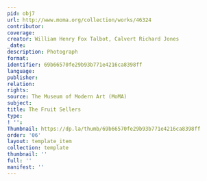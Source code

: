 ```yaml
---
pid: obj7
url: http://www.moma.org/collection/works/46324
contributor: 
coverage: 
creator: William Henry Fox Talbot, Calvert Richard Jones
_date: 
description: Photograph
format: 
identifier: 69b66570fe29b93b771e4216ca8398ff
language: 
publisher: 
relation: 
rights: 
source: The Museum of Modern Art (MoMA)
subject: 
title: The Fruit Sellers
type: 
! '': 
Thumbnail: https://dp.la/thumb/69b66570fe29b93b771e4216ca8398ff
order: '06'
layout: template_item
collection: template
thumbnail: ''
full: ''
manifest: ''
---
```

